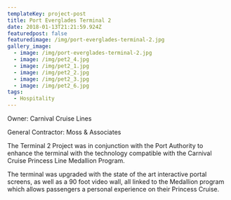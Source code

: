 ```yaml
---
templateKey: project-post
title: Port Everglades Terminal 2
date: 2018-01-13T21:21:59.924Z
featuredpost: false
featuredimage: /img/port-everglades-terminal-2.jpg
gallery_image:
  - image: /img/port-everglades-terminal-2.jpg
  - image: /img/pet2_4.jpg
  - image: /img/pet2_1.jpg
  - image: /img/pet2_2.jpg
  - image: /img/pet2_3.jpg
  - image: /img/pet2_6.jpg
tags:
  - Hospitality
---
```

Owner: Carnival Cruise Lines

General Contractor: Moss & Associates

The Terminal 2 Project was in conjunction with the Port Authority to enhance the terminal with the technology compatible with the Carnival Cruise Princess Line Medallion Program.

The terminal was upgraded with the state of the art interactive portal screens, as well as a 90 foot video wall, all linked to the Medallion program which allows passengers a personal experience on their Princess Cruise.
